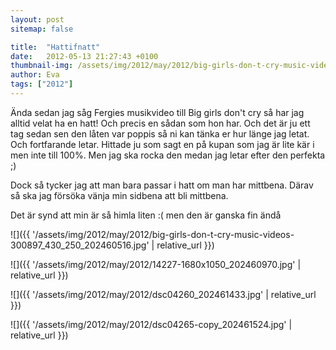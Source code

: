 ```yaml
---
layout: post
sitemap: false

title:  "Hattifnatt"
date:   2012-05-13 21:27:43 +0100
thumbnail-img: /assets/img/2012/may/2012/big-girls-don-t-cry-music-videos-300897_430_250_202460516.jpg
author: Eva
tags: ["2012"]
---
```


Ända sedan jag såg Fergies musikvideo till Big girls don't cry så har jag alltid velat ha en hatt! Och precis en sådan som hon har. Och det är ju ett tag sedan sen den låten var poppis så ni kan tänka er hur länge jag letat. Och fortfarande letar. Hittade ju som sagt en på kupan som jag är lite kär i men inte till 100%. Men jag ska rocka den medan jag letar efter den perfekta ;)






Dock så tycker jag att man bara passar i hatt om man har mittbena. Därav så ska jag försöka vänja min sidbena att bli mittbena.
















Det är synd att min är så himla liten :( men den är ganska fin ändå

![]({{ '/assets/img/2012/may/2012/big-girls-don-t-cry-music-videos-300897_430_250_202460516.jpg'  | relative_url }})

![]({{ '/assets/img/2012/may/2012/14227-1680x1050_202460970.jpg'  | relative_url }})

![]({{ '/assets/img/2012/may/2012/dsc04260_202461433.jpg'  | relative_url }})

![]({{ '/assets/img/2012/may/2012/dsc04265-copy_202461524.jpg'  | relative_url }})

